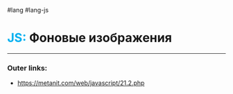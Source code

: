 #lang #lang-js
# <font color="#00b0f0">JS:</font> Фоновые изображения
---
### Outer links:
- https://metanit.com/web/javascript/21.2.php